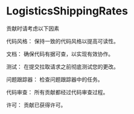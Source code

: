 # LogisticsShippingRates
贡献时请考虑以下因素

代码风格：
保持一致的代码风格以提高可读性。

文档：
确保代码有据可查，以实现有效协作。

测试：
在提交拉取请求之前彻底测试您的更改。

问题跟踪器：
检查问题跟踪器中的任务。

代码审查：
所有贡献都经过代码审查过程。

许可：
贡献已获得许可。
